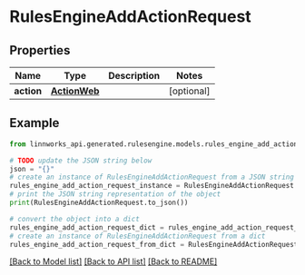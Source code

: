 # RulesEngineAddActionRequest


## Properties

Name | Type | Description | Notes
------------ | ------------- | ------------- | -------------
**action** | [**ActionWeb**](ActionWeb.md) |  | [optional] 

## Example

```python
from linnworks_api.generated.rulesengine.models.rules_engine_add_action_request import RulesEngineAddActionRequest

# TODO update the JSON string below
json = "{}"
# create an instance of RulesEngineAddActionRequest from a JSON string
rules_engine_add_action_request_instance = RulesEngineAddActionRequest.from_json(json)
# print the JSON string representation of the object
print(RulesEngineAddActionRequest.to_json())

# convert the object into a dict
rules_engine_add_action_request_dict = rules_engine_add_action_request_instance.to_dict()
# create an instance of RulesEngineAddActionRequest from a dict
rules_engine_add_action_request_from_dict = RulesEngineAddActionRequest.from_dict(rules_engine_add_action_request_dict)
```
[[Back to Model list]](../README.md#documentation-for-models) [[Back to API list]](../README.md#documentation-for-api-endpoints) [[Back to README]](../README.md)


